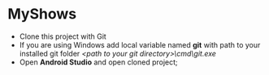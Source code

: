 # MyShows

* Clone this project with Git
* If you are using Windows add local variable named **git** with path to your installed git folder  *\<path to your git directory>\cmd\git.exe*
* Open **Android Studio** and open cloned project;
